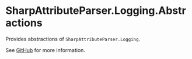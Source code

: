 # SharpAttributeParser.Logging.Abstractions

Provides abstractions of `SharpAttributeParser.Logging`.

See [GitHub](https://github.com/ErikWe/sharp-attribute-parser) for more information.